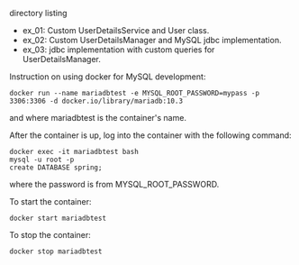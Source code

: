 directory listing

- ex_01: Custom UserDetailsService and User class.
- ex_02: Custom UserDetailsManager and MySQL jdbc implementation.
- ex_03: jdbc implementation with custom queries for UserDetailsManager.

Instruction on using docker for MySQL development:
```
docker run --name mariadbtest -e MYSQL_ROOT_PASSWORD=mypass -p 3306:3306 -d docker.io/library/mariadb:10.3
```
and where mariadbtest is the container's name.

After the container is up, log into the container with the following command:
```
docker exec -it mariadbtest bash
mysql -u root -p
create DATABASE spring;
```
where the password is from MYSQL_ROOT_PASSWORD. 

To start the container:
```
docker start mariadbtest
```

To stop the container:
```
docker stop mariadbtest
```
